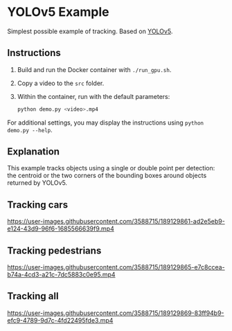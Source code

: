 # YOLOv5 Example

Simplest possible example of tracking. Based on [YOLOv5](https://github.com/ultralytics/yolov5).

## Instructions

1. Build and run the Docker container with `./run_gpu.sh`.
2. Copy a video to the `src` folder.
3. Within the container, run with the default parameters:

   ```bash
   python demo.py <video>.mp4
   ```

For additional settings, you may display the instructions using `python demo.py --help`.

## Explanation

This example tracks objects using a single or double point per detection: the centroid or the two corners of the bounding boxes around objects returned by YOLOv5.

## Tracking cars

https://user-images.githubusercontent.com/3588715/189129861-ad2e5eb9-e124-43d9-96f6-1685566639f9.mp4

## Tracking pedestrians

https://user-images.githubusercontent.com/3588715/189129865-e7c8ccea-b74a-4cd3-a21c-7dc5883c0e95.mp4

## Tracking all

https://user-images.githubusercontent.com/3588715/189129869-83ff94b9-efc9-4789-9d7c-4fd22495fde3.mp4
